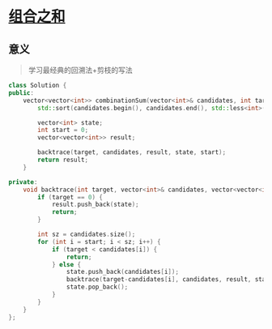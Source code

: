 # [组合之和](https://leetcode.cn/problems/combination-sum/solutions/2363929/39-zu-he-zong-he-hui-su-qing-xi-tu-jie-b-9zx7/?envType=problem-list-v2&envId=2cktkvj)  
## 意义  
> 学习最经典的回溯法+剪枝的写法  

```cpp    
class Solution {
public:
    vector<vector<int>> combinationSum(vector<int>& candidates, int target) {
        std::sort(candidates.begin(), candidates.end(), std::less<int>());

        vector<int> state;
        int start = 0;
        vector<vector<int>> result;

        backtrace(target, candidates, result, state, start);
        return result;
    }

private:  
    void backtrace(int target, vector<int>& candidates, vector<vector<int>>& result, vector<int>& state, int start) {
        if (target == 0) {
            result.push_back(state);
            return;
        }

        int sz = candidates.size();
        for (int i = start; i < sz; i++) {
            if (target < candidates[i]) {
                return;
            } else {
                state.push_back(candidates[i]);
                backtrace(target-candidates[i], candidates, result, state, i);
                state.pop_back();
            }
        }
    }
};
```